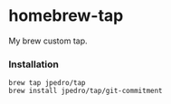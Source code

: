 # homebrew-tap

My brew custom tap.


### Installation

```
brew tap jpedro/tap
brew install jpedro/tap/git-commitment
```

